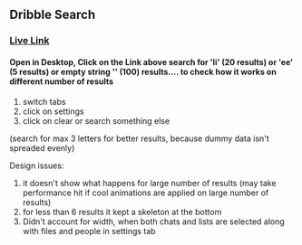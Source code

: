 ## Dribble Search

### [Live Link](https://dots-search.vercel.app/)

#### Open in Desktop, Click on the Link above search for 'li' (20 results) or 'ee' (5 results) or empty string '' (100) results.... to check how it works on different number of results

1. switch tabs
2. click on settings
3. click on clear or search something else

(search for max 3 letters for better results, because dummy data isn't spreaded evenly)

Design issues:

1. it doesn't show what happens for large number of results (may take performance hit if cool animations are applied on large number of results)
2. for less than 6 results it kept a skeleton at the bottom
3. Didn't account for width, when both chats and lists are selected along with files and people in settings tab

